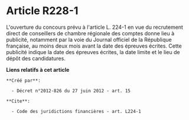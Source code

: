 # Article R228-1

L'ouverture du concours prévu à l'article L. 224-1 en vue du recrutement direct de conseillers de chambre régionale des
comptes donne lieu à publicité, notamment par la voie du Journal officiel de la République française, au moins deux mois
avant la date des épreuves écrites. Cette publicité indique la date des épreuves écrites, la date limite et le lieu de dépôt
des candidatures.

**Liens relatifs à cet article**

	**Créé par**:

	  - Décret n°2012-826 du 27 juin 2012 - art. 15

	**Cite**:

	  - Code des juridictions financières - art. L224-1
